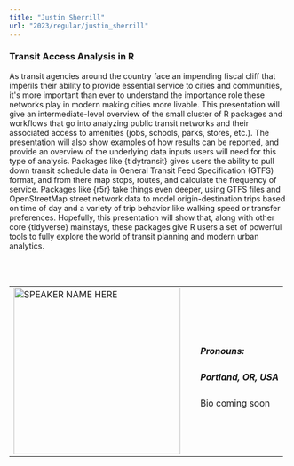 ```yaml
---
title: "Justin Sherrill"
url: "2023/regular/justin_sherrill"
---
```


### Transit Access Analysis in R

As transit agencies around the country face an impending fiscal cliff that imperils their ability to provide essential service to cities and communities, it's more important than ever to understand the importance role these networks play in modern making cities more livable. This presentation will give an intermediate-level overview of the small cluster of R packages and workflows that go into analyzing public transit networks and their associated access to amenities (jobs, schools, parks, stores, etc.). The presentation will also show examples of how results can be reported, and provide an overview of the underlying data inputs users will need for this type of analysis. Packages like {tidytransit} gives users the ability to pull down transit schedule data in General Transit Feed Specification (GTFS) format, and from there map stops, routes, and calculate the frequency of service. Packages like {r5r} take things even deeper, using GTFS files and OpenStreetMap street network data to model origin-destination trips based on time of day and a variety of trip behavior like walking speed or transfer preferences. Hopefully, this presentation will show that, along with other core {tidyverse} mainstays, these packages give R users a set of powerful tools to fully explore the world of transit planning and modern urban analytics. 

<br><br>

<table>
  <tr><td><img width="300px" style="float: left; padding: 0px 20px 0px 0px;" 
           src="../../../../img/logo/logo_2023/logo_2023.png" alt="SPEAKER NAME HERE"></td>
  <td>
      <h5>Pronouns: </h5>
      <h5>Portland, OR, USA</h5>
      Bio coming soon
      </td></tr>

</table>


